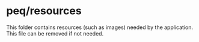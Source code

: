 # peq/resources

This folder contains resources (such as images) needed by the application. This file can
be removed if not needed.
